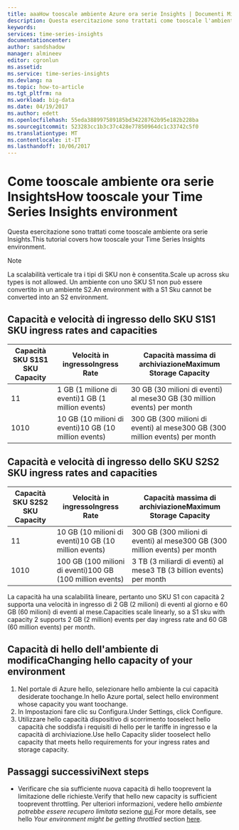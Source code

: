 ```yaml
---
title: aaaHow tooscale ambiente Azure ora serie Insights | Documenti Microsoft
description: Questa esercitazione sono trattati come tooscale l'ambiente Azure ora serie Insights
keywords: 
services: time-series-insights
documentationcenter: 
author: sandshadow
manager: almineev
editor: cgronlun
ms.assetid: 
ms.service: time-series-insights
ms.devlang: na
ms.topic: how-to-article
ms.tgt_pltfrm: na
ms.workload: big-data
ms.date: 04/19/2017
ms.author: edett
ms.openlocfilehash: 55eda388997589185bd34228762b95e182b228ba
ms.sourcegitcommit: 523283cc1b3c37c428e77850964dc1c33742c5f0
ms.translationtype: MT
ms.contentlocale: it-IT
ms.lasthandoff: 10/06/2017
---
```

# <a name="how-tooscale-your-time-series-insights-environment"></a><span data-ttu-id="2483f-103">Come tooscale ambiente ora serie Insights</span><span class="sxs-lookup"><span data-stu-id="2483f-103">How tooscale your Time Series Insights environment</span></span>

<span data-ttu-id="2483f-104">Questa esercitazione sono trattati come tooscale ambiente ora serie Insights.</span><span class="sxs-lookup"><span data-stu-id="2483f-104">This tutorial covers how tooscale your Time Series Insights environment.</span></span>

> [!NOTE]
> <span data-ttu-id="2483f-105">La scalabilità verticale tra i tipi di SKU non è consentita.</span><span class="sxs-lookup"><span data-stu-id="2483f-105">Scale up across sku types is not allowed.</span></span> <span data-ttu-id="2483f-106">Un ambiente con uno SKU S1 non può essere convertito in un ambiente S2.</span><span class="sxs-lookup"><span data-stu-id="2483f-106">An environment with a S1 Sku cannot be converted into an S2 environment.</span></span>

## <a name="s1-sku-ingress-rates-and-capacities"></a><span data-ttu-id="2483f-107">Capacità e velocità di ingresso dello SKU S1</span><span class="sxs-lookup"><span data-stu-id="2483f-107">S1 SKU ingress rates and capacities</span></span>

| <span data-ttu-id="2483f-108">Capacità SKU S1</span><span class="sxs-lookup"><span data-stu-id="2483f-108">S1 SKU Capacity</span></span> | <span data-ttu-id="2483f-109">Velocità in ingresso</span><span class="sxs-lookup"><span data-stu-id="2483f-109">Ingress Rate</span></span> | <span data-ttu-id="2483f-110">Capacità massima di archiviazione</span><span class="sxs-lookup"><span data-stu-id="2483f-110">Maximum Storage Capacity</span></span>
| --- | --- | --- |
| <span data-ttu-id="2483f-111">1</span><span class="sxs-lookup"><span data-stu-id="2483f-111">1</span></span> | <span data-ttu-id="2483f-112">1 GB (1 milione di eventi)</span><span class="sxs-lookup"><span data-stu-id="2483f-112">1 GB (1 million events)</span></span> | <span data-ttu-id="2483f-113">30 GB (30 milioni di eventi) al mese</span><span class="sxs-lookup"><span data-stu-id="2483f-113">30 GB (30 million events) per month</span></span> |
| <span data-ttu-id="2483f-114">10</span><span class="sxs-lookup"><span data-stu-id="2483f-114">10</span></span> | <span data-ttu-id="2483f-115">10 GB (10 milioni di eventi)</span><span class="sxs-lookup"><span data-stu-id="2483f-115">10 GB (10 million events)</span></span> | <span data-ttu-id="2483f-116">300 GB (300 milioni di eventi) al mese</span><span class="sxs-lookup"><span data-stu-id="2483f-116">300 GB (300 million events) per month</span></span> |

## <a name="s2-sku-ingress-rates-and-capacities"></a><span data-ttu-id="2483f-117">Capacità e velocità di ingresso dello SKU S2</span><span class="sxs-lookup"><span data-stu-id="2483f-117">S2 SKU ingress rates and capacities</span></span>

| <span data-ttu-id="2483f-118">Capacità SKU S2</span><span class="sxs-lookup"><span data-stu-id="2483f-118">S2 SKU Capacity</span></span> | <span data-ttu-id="2483f-119">Velocità in ingresso</span><span class="sxs-lookup"><span data-stu-id="2483f-119">Ingress Rate</span></span> | <span data-ttu-id="2483f-120">Capacità massima di archiviazione</span><span class="sxs-lookup"><span data-stu-id="2483f-120">Maximum Storage Capacity</span></span>
| --- | --- | --- |
| <span data-ttu-id="2483f-121">1</span><span class="sxs-lookup"><span data-stu-id="2483f-121">1</span></span> | <span data-ttu-id="2483f-122">10 GB (10 milioni di eventi)</span><span class="sxs-lookup"><span data-stu-id="2483f-122">10 GB (10 million events)</span></span> | <span data-ttu-id="2483f-123">300 GB (300 milioni di eventi) al mese</span><span class="sxs-lookup"><span data-stu-id="2483f-123">300 GB (300 million events) per month</span></span> |
| <span data-ttu-id="2483f-124">10</span><span class="sxs-lookup"><span data-stu-id="2483f-124">10</span></span> | <span data-ttu-id="2483f-125">100 GB (100 milioni di eventi)</span><span class="sxs-lookup"><span data-stu-id="2483f-125">100 GB (100 million events)</span></span> | <span data-ttu-id="2483f-126">3 TB (3 miliardi di eventi) al mese</span><span class="sxs-lookup"><span data-stu-id="2483f-126">3 TB (3 billion events) per month</span></span> |

<span data-ttu-id="2483f-127">La capacità ha una scalabilità lineare, pertanto uno SKU S1 con capacità 2 supporta una velocità in ingresso di 2 GB (2 milioni) di eventi al giorno e 60 GB (60 milioni) di eventi al mese.</span><span class="sxs-lookup"><span data-stu-id="2483f-127">Capacities scale linearly, so a S1 sku with capacity 2 supports 2 GB (2 million) events per day ingress rate and 60 GB (60 million events) per month.</span></span>

## <a name="changing-hello-capacity-of-your-environment"></a><span data-ttu-id="2483f-128">Capacità di hello dell'ambiente di modifica</span><span class="sxs-lookup"><span data-stu-id="2483f-128">Changing hello capacity of your environment</span></span>

1. <span data-ttu-id="2483f-129">Nel portale di Azure hello, selezionare hello ambiente la cui capacità desiderate toochange.</span><span class="sxs-lookup"><span data-stu-id="2483f-129">In hello Azure portal, select hello environment whose capacity you want toochange.</span></span>
1. <span data-ttu-id="2483f-130">In Impostazioni fare clic su Configura.</span><span class="sxs-lookup"><span data-stu-id="2483f-130">Under Settings, click Configure.</span></span>
1. <span data-ttu-id="2483f-131">Utilizzare hello capacità dispositivo di scorrimento tooselect hello capacità che soddisfa i requisiti di hello per le tariffe in ingresso e la capacità di archiviazione.</span><span class="sxs-lookup"><span data-stu-id="2483f-131">Use hello Capacity slider tooselect hello capacity that meets hello requirements for your ingress rates and storage capacity.</span></span>

## <a name="next-steps"></a><span data-ttu-id="2483f-132">Passaggi successivi</span><span class="sxs-lookup"><span data-stu-id="2483f-132">Next steps</span></span>

* <span data-ttu-id="2483f-133">Verificare che sia sufficiente nuova capacità di hello tooprevent la limitazione delle richieste.</span><span class="sxs-lookup"><span data-stu-id="2483f-133">Verify that hello new capacity is sufficient tooprevent throttling.</span></span> <span data-ttu-id="2483f-134">Per ulteriori informazioni, vedere hello *ambiente potrebbe essere recupero limitata* sezione [qui](time-series-insights-diagnose-and-solve-problems.md).</span><span class="sxs-lookup"><span data-stu-id="2483f-134">For more details, see hello *Your environment might be getting throttled* section [here](time-series-insights-diagnose-and-solve-problems.md).</span></span>
